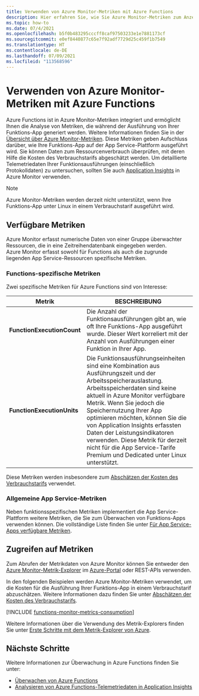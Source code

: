 ```yaml
---
title: Verwenden von Azure Monitor-Metriken mit Azure Functions
description: Hier erfahren Sie, wie Sie Azure Monitor-Metriken zum Anzeigen und Abfragen von Azure Functions-Telemetriedaten verwenden, die von Azure Application Insights gesammelt und gespeichert werden.
ms.topic: how-to
ms.date: 07/4/2021
ms.openlocfilehash: b5f0b483295cccff8caf97503233e1e7881173cf
ms.sourcegitcommit: e0ef8440877c65e7f92adf7729d25c459f1b7549
ms.translationtype: HT
ms.contentlocale: de-DE
ms.lasthandoff: 07/09/2021
ms.locfileid: "113568596"
---
```

# <a name="using-azure-monitor-metric-with-azure-functions"></a>Verwenden von Azure Monitor-Metriken mit Azure Functions

Azure Functions ist in Azure Monitor-Metriken integriert und ermöglicht Ihnen die Analyse von Metriken, die während der Ausführung von Ihrer Funktions-App generiert werden. Weitere Informationen finden Sie in der [Übersicht über Azure Monitor-Metriken](../azure-monitor/essentials/data-platform-metrics.md). Diese Metriken geben Aufschluss darüber, wie Ihre Funktions-App auf der App Service-Plattform ausgeführt wird. Sie können Daten zum Ressourcenverbrauch überprüfen, mit deren Hilfe die Kosten des Verbrauchstarifs abgeschätzt werden. Um detaillierte Telemetriedaten Ihrer Funktionsausführungen (einschließlich Protokolldaten) zu untersuchen, sollten Sie auch [Application Insights](functions-monitoring.md) in Azure Monitor verwenden. 

> [!NOTE]
> Azure Monitor-Metriken werden derzeit nicht unterstützt, wenn Ihre Funktions-App unter Linux in einem Verbrauchstarif ausgeführt wird.

## <a name="available-metrics"></a>Verfügbare Metriken

Azure Monitor erfasst numerische Daten von einer Gruppe überwachter Ressourcen, die in eine Zeitreihendatenbank eingegeben werden. Azure Monitor erfasst sowohl für Functions als auch die zugrunde liegenden App Service-Ressourcen spezifische Metriken.   

### <a name="functions-specific-metrics"></a>Functions-spezifische Metriken

Zwei spezifische Metriken für Azure Functions sind von Interesse:

| Metrik | BESCHREIBUNG |
| ---- | ---- |
| **FunctionExecutionCount** | Die Anzahl der Funktionsausführungen gibt an, wie oft Ihre Funktions-App ausgeführt wurde. Dieser Wert korreliert mit der Anzahl von Ausführungen einer Funktion in Ihrer App. |
| **FunctionExecutionUnits** | Die Funktionsausführungseinheiten sind eine Kombination aus Ausführungszeit und der Arbeitsspeicherauslastung.  Arbeitsspeicherdaten sind keine aktuell in Azure Monitor verfügbare Metrik. Wenn Sie jedoch die Speichernutzung Ihrer App optimieren möchten, können Sie die von Application Insights erfassten Daten der Leistungsindikatoren verwenden. Diese Metrik für derzeit nicht für die App Service-Tarife Premium und Dedicated unter Linux unterstützt.|

Diese Metriken werden insbesondere zum [Abschätzen der Kosten des Verbrauchstarifs](functions-consumption-costs.md) verwendet. 

### <a name="general-app-service-metrics"></a>Allgemeine App Service-Metriken

Neben funktionsspezifischen Metriken implementiert die App Service-Plattform weitere Metriken, die Sie zum Überwachen von Funktions-Apps verwenden können. Die vollständige Liste finden Sie unter [Für App Service-Apps verfügbare Metriken](../app-service/web-sites-monitor.md#understand-metrics).

## <a name="accessing-metrics"></a>Zugreifen auf Metriken

Zum Abrufen der Metrikdaten von Azure Monitor können Sie entweder den [Azure Monitor-Metrik-Explorer](../azure-monitor/essentials/metrics-getting-started.md) im [Azure-Portal](https://portal.azure.com) oder REST-APIs verwenden. 

In den folgenden Beispielen werden Azure Monitor-Metriken verwendet, um die Kosten für die Ausführung Ihrer Funktions-App in einem Verbrauchstarif abzuschätzen. Weitere Informationen dazu finden Sie unter [Abschätzen der Kosten des Verbrauchstarifs](functions-consumption-costs.md).

[!INCLUDE [functions-monitor-metrics-consumption](../../includes/functions-monitor-metrics-consumption.md)]  

Weitere Informationen über die Verwendung des Metrik-Explorers finden Sie unter [Erste Schritte mit dem Metrik-Explorer von Azure](../azure-monitor/essentials/metrics-getting-started.md).

## <a name="next-steps"></a>Nächste Schritte

Weitere Informationen zur Überwachung in Azure Functions finden Sie unter:

+ [Überwachen von Azure Functions](functions-monitoring.md)
+ [Analysieren von Azure Functions-Telemetriedaten in Application Insights](analyze-telemetry-data.md)

